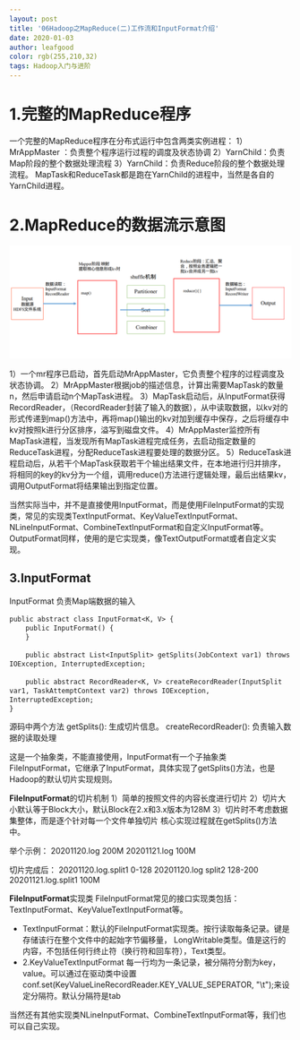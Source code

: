 ```yaml
---
layout: post
title: '06Hadoop之MapReduce(二)工作流和InputFormat介绍'
date: 2020-01-03
author: leafgood
color: rgb(255,210,32)
tags: Hadoop入门与进阶
---
```

# 1.完整的MapReduce程序
一个完整的MapReduce程序在分布式运行中包含两类实例进程：
1）MrAppMaster ：负责整个程序运行过程的调度及状态协调
2）YarnChild：负责Map阶段的整个数据处理流程
3）YarnChild：负责Reduce阶段的整个数据处理流程。
MapTask和ReduceTask都是跑在YarnChild的进程中，当然是各自的YarnChild进程。


# 2.MapReduce的数据流示意图
![](../assets/article/mr1.png) 

1）一个mr程序已启动，首先启动MrAppMaster，它负责整个程序的过程调度及状态协调。
2）MrAppMaster根据job的描述信息，计算出需要MapTask的数量n，然后申请启动n个MapTask进程。
3）MapTask启动后，从InputFormat获得RecordReader，（RecordReader封装了输入的数据），从中读取数据，以kv对的形式传递到map()方法中，再将map()输出的kv对加到缓存中保存，之后将缓存中kv对按照k进行分区排序，溢写到磁盘文件。
4）MrAppMaster监控所有MapTask进程，当发现所有MapTask进程完成任务，去启动指定数量的ReduceTask进程，分配ReduceTask进程要处理的数据分区。
5）ReduceTask进程启动后，从若干个MapTask获取若干个输出结果文件，在本地进行归并排序，将相同的key的kv分为一个组，调用reduce()方法进行逻辑处理，最后出结果kv，调用OutputFormat将结果输出到指定位置。

当然实际当中，并不是直接使用InputFormat，而是使用FileInputFormat的实现类，常见的实现类TextInputFormat、KeyValueTextInputFormat、NLineInputFormat、CombineTextInputFormat和自定义InputFormat等。
OutputFormat同样，使用的是它实现类，像TextOutputFormat或者自定义实现。

## 3.InputFormat
InputFormat 负责Map端数据的输入
```
public abstract class InputFormat<K, V> {
    public InputFormat() {
    }

    public abstract List<InputSplit> getSplits(JobContext var1) throws IOException, InterruptedException;

    public abstract RecordReader<K, V> createRecordReader(InputSplit var1, TaskAttemptContext var2) throws IOException, InterruptedException;
}
```
源码中两个方法
getSplits(): 生成切片信息。
createRecordReader(): 负责输入数据的读取处理

这是一个抽象类，不能直接使用，InputFormat有一个子抽象类FileInputFormat，它继承了InputFormat，具体实现了getSplits()方法，也是Hadoop的默认切片实现规则。

**FileInputFormat**的切片机制
1）简单的按照文件的内容长度进行切片
2）切片大小默认等于Block大小，默认Block在2.x和3.x版本为128M
3）切片时不考虑数据集整体，而是逐个针对每一个文件单独切片
核心实现过程就在getSplits()方法中。

举个示例：
20201120.log  200M
20201121.log 100M

切片完成后：
20201120.log.split1	0-128
20201120.log split2	128-200
20201121.log.split1	100M


**FileInputFormat**实现类
FileInputFormat常见的接口实现类包括：TextInputFormat、KeyValueTextInputFormat等。
- TextInputFormat：默认的FileInputFormat实现类。按行读取每条记录。键是存储该行在整个文件中的起始字节偏移量， LongWritable类型。值是这行的内容，不包括任何行终止符（换行符和回车符），Text类型。
- 2.KeyValueTextInputFormat 每一行均为一条记录，被分隔符分割为key，value。可以通过在驱动类中设置conf.set(KeyValueLineRecordReader.KEY_VALUE_SEPERATOR, "\t");来设定分隔符。默认分隔符是tab

当然还有其他实现类NLineInputFormat、CombineTextInputFormat等，我们也可以自己实现。